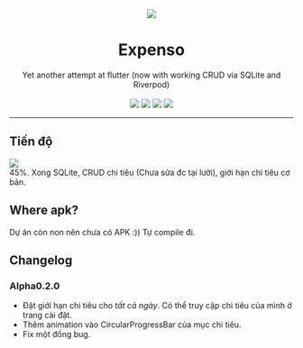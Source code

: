 <div align="center">  
<img src="https://github.com/wu4ngg/Expenso/assets/68984861/62e8cd4e-3287-4e2e-8600-e34a93bb4179"/>
<h1>Expenso</h1>
Yet another attempt at flutter (now with working CRUD via SQLite and Riverpod)
<br>
<br>
<img src="https://img.shields.io/badge/Flutter-%2302569B.svg?style=for-the-badge&logo=Flutter&logoColor=white"/>
<img src="https://img.shields.io/badge/dart-%230175C2.svg?style=for-the-badge&logo=dart&logoColor=white"/>
<img src="https://img.shields.io/badge/Android-3DDC84?style=for-the-badge&logo=android&logoColor=white"/>
<img src="https://img.shields.io/badge/iOS-000000?style=for-the-badge&logo=ios&logoColor=white"/>
<hr/>
</div>

## Tiến độ
![](https://geps.dev/progress/45)\
45%. Xong SQLite, CRUD chi tiêu (Chưa sửa đc tại lười), giới hạn chi tiêu cơ bản.

## Where apk?
Dự án còn non nên chưa có APK :)) Tự compile đi.

## Changelog
### Alpha0.2.0
- Đặt giới hạn chi tiêu cho *tất cả ngày*. Có thể truy cập chi tiêu của mình ở trang cài đặt.
- Thêm animation vào CircularProgressBar của mục chi tiêu.
- Fix một đống bug.
